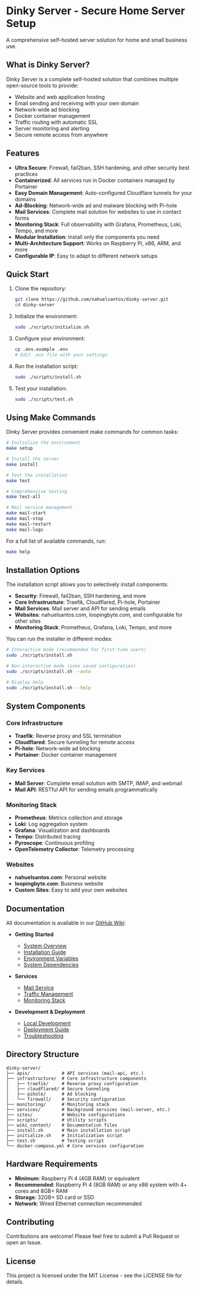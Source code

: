 # Dinky Server - Secure Home Server Setup

A comprehensive self-hosted server solution for home and small business use.

## What is Dinky Server?

Dinky Server is a complete self-hosted solution that combines multiple open-source tools to provide:

- Website and web application hosting
- Email sending and receiving with your own domain
- Network-wide ad blocking
- Docker container management
- Traffic routing with automatic SSL
- Server monitoring and alerting
- Secure remote access from anywhere

## Features

- **Ultra Secure**: Firewall, fail2ban, SSH hardening, and other security best practices
- **Containerized**: All services run in Docker containers managed by Portainer
- **Easy Domain Management**: Auto-configured Cloudflare tunnels for your domains
- **Ad-Blocking**: Network-wide ad and malware blocking with Pi-hole
- **Mail Services**: Complete mail solution for websites to use in contact forms
- **Monitoring Stack**: Full observability with Grafana, Prometheus, Loki, Tempo, and more
- **Modular Installation**: Install only the components you need
- **Multi-Architecture Support**: Works on Raspberry Pi, x86, ARM, and more
- **Configurable IP**: Easy to adapt to different network setups

## Quick Start

1. Clone the repository:
   ```bash
   git clone https://github.com/nahuelsantos/dinky-server.git
   cd dinky-server
   ```

2. Initialize the environment:
   ```bash
   sudo ./scripts/initialize.sh
   ```

3. Configure your environment:
   ```bash
   cp .env.example .env
   # Edit .env file with your settings
   ```

4. Run the installation script:
   ```bash
   sudo ./scripts/install.sh
   ```

5. Test your installation:
   ```bash
   sudo ./scripts/test.sh
   ```

## Using Make Commands

Dinky Server provides convenient make commands for common tasks:

```bash
# Initialize the environment
make setup

# Install the server
make install

# Test the installation
make test

# Comprehensive testing
make test-all

# Mail service management
make mail-start
make mail-stop
make mail-restart
make mail-logs
```

For a full list of available commands, run:

```bash
make help
```

## Installation Options

The installation script allows you to selectively install components:

- **Security**: Firewall, fail2ban, SSH hardening, and more
- **Core Infrastructure**: Traefik, Cloudflared, Pi-hole, Portainer
- **Mail Services**: Mail server and API for sending emails
- **Websites**: nahuelsantos.com, loopingbyte.com, and configurable for other sites
- **Monitoring Stack**: Prometheus, Grafana, Loki, Tempo, and more

You can run the installer in different modes:

```bash
# Interactive mode (recommended for first-time users)
sudo ./scripts/install.sh

# Non-interactive mode (uses saved configuration)
sudo ./scripts/install.sh --auto

# Display help
sudo ./scripts/install.sh --help
```

## System Components

### Core Infrastructure

- **Traefik**: Reverse proxy and SSL termination
- **Cloudflared**: Secure tunneling for remote access
- **Pi-hole**: Network-wide ad blocking
- **Portainer**: Docker container management

### Key Services

- **Mail Server**: Complete email solution with SMTP, IMAP, and webmail
- **Mail API**: RESTful API for sending emails programmatically

### Monitoring Stack

- **Prometheus**: Metrics collection and storage
- **Loki**: Log aggregation system
- **Grafana**: Visualization and dashboards
- **Tempo**: Distributed tracing
- **Pyroscope**: Continuous profiling
- **OpenTelemetry Collector**: Telemetry processing

### Websites

- **nahuelsantos.com**: Personal website
- **loopingbyte.com**: Business website
- **Custom Sites**: Easy to add your own websites

## Documentation

All documentation is available in our [GitHub Wiki](https://github.com/nahuelsantos/dinky-server/wiki):

- **Getting Started**
  - [System Overview](wiki_content/System-Overview.md)
  - [Installation Guide](wiki_content/Installation-Guide.md)
  - [Environment Variables](wiki_content/Environment-Variables.md)
  - [System Dependencies](wiki_content/System-Dependencies.md)

- **Services**
  - [Mail Service](wiki_content/Mail-Service.md)
  - [Traffic Management](wiki_content/Traffic-Management.md)
  - [Monitoring Stack](wiki_content/Monitoring-Stack.md)

- **Development & Deployment**
  - [Local Development](wiki_content/Local-Development.md)
  - [Deployment Guide](wiki_content/Deployment-Guide.md)
  - [Troubleshooting](wiki_content/Troubleshooting.md)

## Directory Structure

```
dinky-server/
├── apis/            # API services (mail-api, etc.)
├── infrastructure/  # Core infrastructure components
│   ├── traefik/     # Reverse proxy configuration
│   ├── cloudflared/ # Secure tunneling
│   ├── pihole/      # Ad blocking
│   └── firewall/    # Security configuration
├── monitoring/      # Monitoring stack
├── services/        # Background services (mail-server, etc.)
├── sites/           # Website configurations
├── scripts/         # Utility scripts
├── wiki_content/    # Documentation files
├── install.sh       # Main installation script
├── initialize.sh    # Initialization script
├── test.sh          # Testing script
└── docker-compose.yml # Core services configuration
```

## Hardware Requirements

- **Minimum**: Raspberry Pi 4 (4GB RAM) or equivalent
- **Recommended**: Raspberry Pi 4 (8GB RAM) or any x86 system with 4+ cores and 8GB+ RAM
- **Storage**: 32GB+ SD card or SSD
- **Network**: Wired Ethernet connection recommended

## Contributing

Contributions are welcome! Please feel free to submit a Pull Request or open an Issue.

## License

This project is licensed under the MIT License - see the LICENSE file for details.

